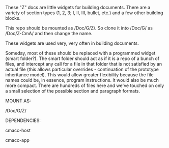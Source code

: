 These "Z" docs are little widgets for building documents.  There are a variety of section types (1, 2, 3; I, II, III, bullet, etc.) and a few other building blocks. 

This repo should be mounted as /Doc/G/Z/.  So clone it into /Doc/G/ as /Doc/Z-CmA/ and then change the name.

These widgets are used very, very often in building documents.  

Someday, most of these should be replaced with a programmed widget (smart folder?).  The smart folder should act as if it is a repo of a bunch of files, and intercept any call for a file in that folder that is not satisfied by an actual file (this allows particular overrides - continuation of the prototype inheritance model). This would allow greater flexibility because the file names could be, in essence, program instructions.  It would also be much more compact.  There are hundreds of files here and we've touched on only a small selection of the possible section and paragraph formats.


MOUNT AS:

/Doc/G/Z/


DEPENDENCIES:

cmacc-host

cmacc-app

